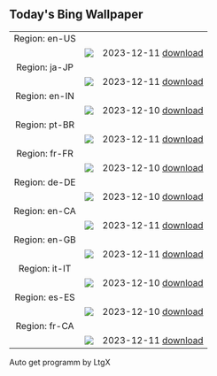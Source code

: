 ## Today's Bing Wallpaper
|      |      |      |
| :----: | :----: | :----: |
|Region: en-US
||![](https://www.bing.com/th?id=OHR.SaharaDunes_EN-US0324387398_UHD.jpg&pid=hp&w=1152&h=648&rs=1&c=4)|2023-12-11 [download](https://www.bing.com/th?id=OHR.SaharaDunes_EN-US0324387398_UHD.jpg)|
|Region: ja-JP
||![](https://www.bing.com/th?id=OHR.MountainDayChina_JA-JP0160517596_UHD.jpg&pid=hp&w=1152&h=648&rs=1&c=4)|2023-12-11 [download](https://www.bing.com/th?id=OHR.MountainDayChina_JA-JP0160517596_UHD.jpg)|
|Region: en-IN
||![](https://www.bing.com/th?id=OHR.SaharaDunes_EN-IN6130690163_UHD.jpg&pid=hp&w=1152&h=648&rs=1&c=4)|2023-12-10 [download](https://www.bing.com/th?id=OHR.SaharaDunes_EN-IN6130690163_UHD.jpg)|
|Region: pt-BR
||![](https://www.bing.com/th?id=OHR.SaharaDunes_PT-BR0559111753_UHD.jpg&pid=hp&w=1152&h=648&rs=1&c=4)|2023-12-11 [download](https://www.bing.com/th?id=OHR.SaharaDunes_PT-BR0559111753_UHD.jpg)|
|Region: fr-FR
||![](https://www.bing.com/th?id=OHR.SaharaDunes_FR-FR6483454056_UHD.jpg&pid=hp&w=1152&h=648&rs=1&c=4)|2023-12-10 [download](https://www.bing.com/th?id=OHR.SaharaDunes_FR-FR6483454056_UHD.jpg)|
|Region: de-DE
||![](https://www.bing.com/th?id=OHR.SaharaDunes_DE-DE6555086402_UHD.jpg&pid=hp&w=1152&h=648&rs=1&c=4)|2023-12-10 [download](https://www.bing.com/th?id=OHR.SaharaDunes_DE-DE6555086402_UHD.jpg)|
|Region: en-CA
||![](https://www.bing.com/th?id=OHR.SaharaDunes_EN-CA5200526907_UHD.jpg&pid=hp&w=1152&h=648&rs=1&c=4)|2023-12-11 [download](https://www.bing.com/th?id=OHR.SaharaDunes_EN-CA5200526907_UHD.jpg)|
|Region: en-GB
||![](https://www.bing.com/th?id=OHR.SaharaDunes_EN-GB4602416366_UHD.jpg&pid=hp&w=1152&h=648&rs=1&c=4)|2023-12-11 [download](https://www.bing.com/th?id=OHR.SaharaDunes_EN-GB4602416366_UHD.jpg)|
|Region: it-IT
||![](https://www.bing.com/th?id=OHR.SaharaDunes_IT-IT4256845784_UHD.jpg&pid=hp&w=1152&h=648&rs=1&c=4)|2023-12-10 [download](https://www.bing.com/th?id=OHR.SaharaDunes_IT-IT4256845784_UHD.jpg)|
|Region: es-ES
||![](https://www.bing.com/th?id=OHR.SaharaDunes_ES-ES5018371506_UHD.jpg&pid=hp&w=1152&h=648&rs=1&c=4)|2023-12-10 [download](https://www.bing.com/th?id=OHR.SaharaDunes_ES-ES5018371506_UHD.jpg)|
|Region: fr-CA
||![](https://www.bing.com/th?id=OHR.SaharaDunes_FR-CA1394245405_UHD.jpg&pid=hp&w=1152&h=648&rs=1&c=4)|2023-12-11 [download](https://www.bing.com/th?id=OHR.SaharaDunes_FR-CA1394245405_UHD.jpg)|

Auto get programm by LtgX
